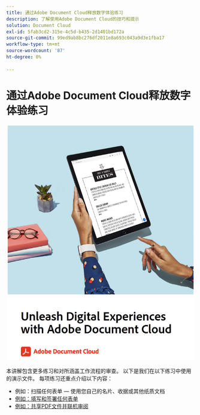 ```yaml
---
title: 通过Adobe Document Cloud释放数字体验练习
description: 了解使用Adobe Document Cloud的技巧和提示
solution: Document Cloud
exl-id: 5fab3cd2-315e-4c5d-b435-2d1401bd172a
source-git-commit: 99ed9ab8bc276df2011e8a693c043a9d3e1fba17
workflow-type: tm+mt
source-wordcount: '87'
ht-degree: 0%

---
```


# 通过Adobe Document Cloud释放数字体验练习

[![image](assets/rebrand.png)](assets/Unleash_Digital_Experiences_with_Adobe_Document_Cloud.pdf)

本讲解包含更多练习和对所涵盖工作流程的审查。 以下是我们在以下练习中使用的演示文件。 每项练习还重点介绍以下内容：

* 例如：扫描任何表单 — 使用您自己的名片、收据或其他纸质文档
* [例如：填写和签署任何表单](assets/03_FillSignScan.zip)
* [例如：共享PDF文件并联机审阅](assets/01_Review.zip)
